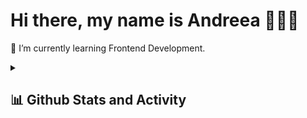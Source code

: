 # Hi there, my name is Andreea 👩🏻‍💻

🌱 I’m currently learning Frontend Development.


<details>
<summary><h2>📊 Github Stats and Activity</h2></summary>

  <h3>🔥 Streak Stats</h3>

  <!-- GitHub Readme Streak Stats - https://github.com/agh911/github-readme-streak-stats -->
  <p>
    <a href="https://github.com/agh911/github-readme-streak-stats">
      <img title="🔥 Get streak stats for your profile at git.io/streak-stats" alt="agh911's streak" src="https://streak-stats.demolab.com/?user=agh911&theme=dark&hide_border=true"/>
    </a>
  </p>

  <h3>💻 GitHub Profile Stats</h3>

  <a href="https://github.com/anuraghazra/github-readme-stats"><img alt="agh911's Github Stats" src="https://github-readme-stats.vercel.app/api?username=agh911&show_icons=true&theme=dark&hide_border=true&hide=Jupyter%20Notebook" height="192px" width="423px"/></a>
  <a href="https://github.com/anuraghazra/github-readme-stats"><img alt="agh911's Top Languages" src="https://github-readme-stats.vercel.app/api/top-langs/?username=agh911&langs_count=8&layout=compact&theme=dark&hide_border=true&icon_color=F8D866&hide=Jupyter%20Notebook" height="192px" width="423px"/></a>
  <br/>
  

  <a href="https://github.com/ashutosh00710/github-readme-activity-graph"><img alt="agh911's Activity Graph" src="https://github-readme-activity-graph.cyclic.app/graph?username=agh911&theme=github-compact&hide_border=true"/></a>
</details>
